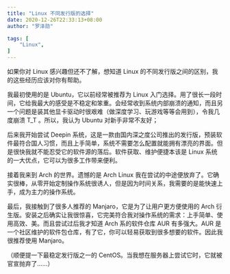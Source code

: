 ```yaml
---
title: "Linux 不同发行版的选择"
date: 2020-12-26T22:33:13+08:00
author: "罗泽勋"

tags: [
    "Linux",
]
---
```


如果你对 Linux 感兴趣但还不了解，想知道 Linux 的不同发行版之间的区别，我的这些经历应该对你有帮助。  

我最初使用的是 Ubuntu，它以前经常被推荐为 Linux 入门选择。用了很长一段时间，它给我最大的感受是不稳定和笨重。会经常收到系统内部崩溃的通知，而且另一个问题是装其他显卡驱动时很艰难（做深度学习、玩游戏等等会用到），令我几度崩溃 T_T 。所以，我认为 Ubuntu 对新手非常不友好；  

后来我开始尝试 Deepin 系统，这是一款由国内深之度公司推出的发行版，预装软件最符合国人习惯，而且上手简单，系统不需要怎么配置就能拥有漂亮的界面。但是很快我就不能忍受它的软件源的落后。软件获取、维护便捷本该是 Linux 系统的一大优点，它可以为很多工作带来便利。  

接着我来到 Arch 的世界。遗憾的是 Arch Linux 我在尝试的中途便放弃了。它确实很棒，从零开始定制操作系统很诱人，但是因为时间关系，我需要的是能快速上手，成为主力的操作系统。  

最后，我接触到了很多人推荐的 Manjaro，它是为了让用户更方便使用的 Arch 衍生版。安装之后确实让我很惊喜，它完美符合我对操作系统的需求：上手简单、使用高效、美。而且尝试过后我才知道 Arch 系的软件仓库 AUR 有多强大。AUR 是一个社区维护的软件包仓库，有了它，你可以轻易获取到很多想要的软件。因此我很推荐使用 Manjaro。  

（顺便提一下最稳定发行版之一的 CentOS。当我想在服务器上尝试它时，它就被官宣抛弃了……）  